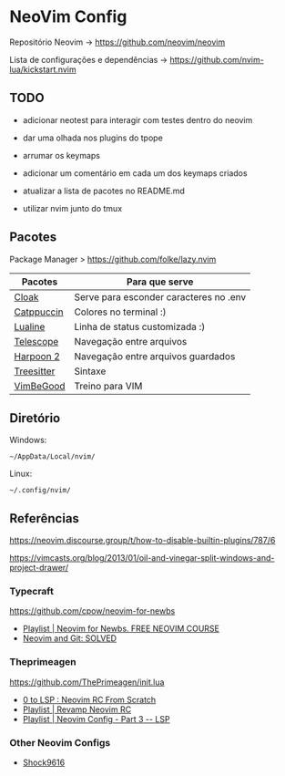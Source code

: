 # NeoVim Config

Repositório Neovim -> https://github.com/neovim/neovim

Lista de configurações e dependências -> https://github.com/nvim-lua/kickstart.nvim

## TODO

- adicionar neotest para interagir com testes dentro do neovim
- dar uma olhada nos plugins do tpope
- arrumar os keymaps
- adicionar um comentário em cada um dos keymaps criados
- atualizar a lista de pacotes no README.md

- utilizar nvim junto do tmux

## Pacotes

Package Manager > https://github.com/folke/lazy.nvim

| Pacotes                                                            | Para que serve                         |
| ------------------------------------------------------------------ | -------------------------------------- |
| [Cloak](https://github.com/laytan/cloak.nvim)                      | Serve para esconder caracteres no .env |
| [Catppuccin](https://github.com/catppuccin/catppuccin)             | Colores no terminal :)                 |
| [Lualine](https://nvim-lualine/lualine.nvim)                       | Linha de status customizada :)         |
| [Telescope](https://github.com/nvim-telescope/telescope.nvim)      | Navegação entre arquivos               |
| [Harpoon 2](https://github.com/ThePrimeagen/harpoon/tree/harpoon2) | Navegação entre arquivos guardados     |
| [Treesitter](https://github.com/nvim-treesitter/nvim-treesitter)   | Sintaxe                                |
| [VimBeGood](https://github.com/ThePrimeagen/vim-be-good)           | Treino para VIM                        |

## Diretório

Windows:

    ~/AppData/Local/nvim/

Linux:

    ~/.config/nvim/

## Referências

https://neovim.discourse.group/t/how-to-disable-builtin-plugins/787/6

https://vimcasts.org/blog/2013/01/oil-and-vinegar-split-windows-and-project-drawer/

### Typecraft

https://github.com/cpow/neovim-for-newbs

- [Playlist | Neovim for Newbs. FREE NEOVIM COURSE](https://www.youtube.com/playlist?list=PLsz00TDipIffreIaUNk64KxTIkQaGguqn)
- [Neovim and Git: SOLVED](https://www.youtube.com/watch?v=zOQMwWqdp9w)

### Theprimeagen

https://github.com/ThePrimeagen/init.lua

- [0 to LSP : Neovim RC From Scratch](https://www.youtube.com/watch?v=w7i4amO_zaE)
- [Playlist | Revamp Neovim RC](https://www.youtube.com/playlist?list=PLA1PbPOIrviIW6R0dZbLjYyGsRMWH4B3d)
- [Playlist | Neovim Config - Part 3 -- LSP](https://www.youtube.com/watch?v=MuUrCcvE-Yw)

### Other Neovim Configs

- [Shock9616](https://github.com/Shock9616/nvim-config)
